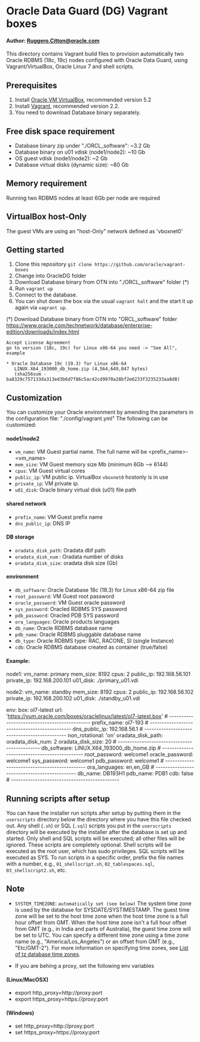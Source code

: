 # Oracle Data Guard (DG) Vagrant boxes

#### Author: Ruggero.Citton@oracle.com

This directory contains Vagrant build files to provision automatically
two Oracle RDBMS (18c, 19c) nodes configured with Oracle Data Guard, using Vagrant/VirtualBox, Oracle Linux 7 and shell scripts.

## Prerequisites
1. Install [Oracle VM VirtualBox](https://www.virtualbox.org/wiki/Downloads), recommended version 5.2
2. Install [Vagrant](https://vagrantup.com/), recommended version 2.2.
3. You need to download Database binary separately.

## Free disk space requirement
  - Database binary zip under "./ORCL_software": ~3.2 Gb
  - Database binary on u01 vdisk (node1/node2): ~10 Gb 
  - OS guest vdisk (node1/node2): ~2 Gb
  - Database virtual disks (dynamic size): ~80 Gb

## Memory requirement
Running two RDBMS nodes at least 6Gb per node are required

## VirtualBox host-Only
The guest VMs are using an "host-Only" network defined as 'vboxnet0' 

## Getting started
1. Clone this repository `git clone https://github.com/oracle/vagrant-boxes`
2. Change into OracleDG folder
3. Download Database binary from OTN into "./ORCL_software" folder (*)
4. Run `vagrant up`
5. Connect to the database.
6. You can shut down the box via the usual `vagrant halt` and the start it up again via `vagrant up`.

(*) Download Database binary from OTN into "ORCL_software" folder
https://www.oracle.com/technetwork/database/enterprise-edition/downloads/index.html

    Accept License Agreement
    go to version (18c, 19c) for Linux x86-64 you need -> "See All", example

    * Oracle Database 19c (19.3) for Linux x86-64
       LINUX.X64_193000_db_home.zip (4,564,649,047 bytes)
       (sha256sum - ba8329c757133da313ed3b6d7f86c5ac42cd9970a28bf2e6233f3235233aa8d8)

## Customization
You can customize your Oracle environment by amending the parameters in the configuration file: "./config/vagrant.yml"
The following can be customized:

#### node1/node2
- `vm_name`:    VM Guest partial name. The full name will be <prefix_name>-<vm_name>
- `mem_size`:   VM Guest memory size Mb (minimum 6Gb --> 6144)
- `cpus`:       VM Guest virtual cores
- `public_ip`:  VM public ip. VirtualBox `vboxnet0` hostonly is in use
- `private_ip`: VM private ip.
- `u01_disk`:   Oracle binary virtual disk (u01) file path

#### shared network
- `prefix_name`:    VM Guest prefix name
- `dns_public_ip`:  DNS IP

#### DB storage
- `oradata_disk_path`:  Oradata dbf path
- `oradata_disk_num` :  Oradata number of disks
- `oradata_disk_size`:  oradata disk size (Gb)

#### environment
- `db_software`:      Oracle Database 18c (18.3) for Linux x86-64 zip file
- `root_password`:    VM Guest root password
- `oracle_password`:  VM Guest oracle password
- `sys_password`:     Oracled RDBMS SYS password
- `pdb_password`:     Oracled PDB SYS password
- `ora_languages`:    Oracle products languages
- `db_name`:          Oracle RDBMS database name
- `pdb_name`:         Oracle RDBMS pluggable database name
- `db_type`:          Oracle RDBMS type: RAC, RACONE, SI (single Instance)
- `cdb`:              Oracle RDBMS database created as container (true/false)

#### Example:
  node1:
    vm_name: primary
    mem_size: 8192
    cpus: 2
    public_ip:  192.168.56.101
    private_ip: 192.168.200.101
    u01_disk: ./primary_u01.vdi
  
  node2:
    vm_name: standby
    mem_size: 8192
    cpus: 2
    public_ip:  192.168.56.102
    private_ip: 192.168.200.102
    u01_disk: ./standby_u01.vdi
  
  env:
    box: ol7-latest
    url: 'https://yum.oracle.com/boxes/oraclelinux/latest/ol7-latest.box'
    # ---------------------------------------------
    prefix_name:   ol7-193
    # ---------------------------------------------
    dns_public_ip: 192.168.56.1
    # ---------------------------------------------
    non_rotational: 'on'
    oradata_disk_path:
    oradata_disk_num: 2
    oradata_disk_size: 20
    # ---------------------------------------------
    db_software:     LINUX.X64_193000_db_home.zip
    # ---------------------------------------------
    root_password:   welcome1
    oracle_password: welcome1
    sys_password:    welcome1
    pdb_password:    welcome1
    # ---------------------------------------------
    ora_languages:   en,en_GB
    # ---------------------------------------------
    db_name:         DB193H1
    pdb_name:        PDB1
    cdb:             false
    # ---------------------------------------------

## Running scripts after setup
You can have the installer run scripts after setup by putting them in the `userscripts` directory below the directory where you have this file checked out. Any shell (`.sh`) or SQL (`.sql`) scripts you put in the `userscripts` directory will be executed by the installer after the database is set up and started. Only shell and SQL scripts will be executed; all other files will be ignored. These scripts are completely optional.
Shell scripts will be executed as the root user, which has sudo privileges. SQL scripts will be executed as SYS.
To run scripts in a specific order, prefix the file names with a number, e.g., `01_shellscript.sh`, `02_tablespaces.sql`, `03_shellscript2.sh`, etc.

## Note

- `SYSTEM_TIMEZONE`: `automatically set (see below)`
  The system time zone is used by the database for SYSDATE/SYSTIMESTAMP.
  The guest time zone will be set to the host time zone when the host time zone is a full hour offset from GMT.
  When the host time zone isn't a full hour offset from GMT (e.g., in India and parts of Australia), the guest time zone will be set to UTC.
  You can specify a different time zone using a time zone name (e.g., "America/Los_Angeles") or an offset from GMT (e.g., "Etc/GMT-2"). For more information on specifying time zones, see [List of tz database time zones](https://en.wikipedia.org/wiki/List_of_tz_database_time_zones).

- If you are behing a proxy, set the following env variables

#### (Linux/MacOSX)
  - export http_proxy=http://proxy:port
  - export https_proxy=https://proxy:port

#### (Windows)
  - set http_proxy=http://proxy:port
  - set https_proxy=https://proxy:port
